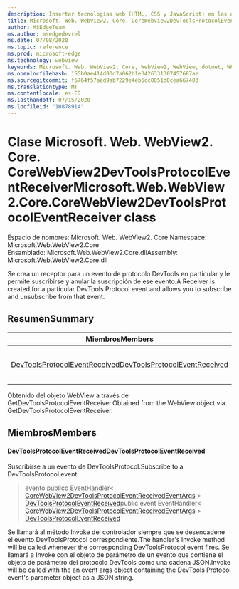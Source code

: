 ```yaml
---
description: Insertar tecnologías web (HTML, CSS y JavaScript) en las aplicaciones nativas con el control Microsoft Edge WebView2
title: Microsoft. Web. WebView2. Core. CoreWebView2DevToolsProtocolEventReceiver
author: MSEdgeTeam
ms.author: msedgedevrel
ms.date: 07/08/2020
ms.topic: reference
ms.prod: microsoft-edge
ms.technology: webview
keywords: Microsoft. Web. WebView2, Core, WebView2, WebView, dotnet, WPF, WinForms, App, Edge, CoreWebView2, CoreWebView2Controller, control de explorador, Edge HTML, Microsoft. Web. WebView2. Core. CoreWebView2DevToolsProtocolEventReceiver
ms.openlocfilehash: 155b0ae414d03d7a062b1e3426331307457687ae
ms.sourcegitcommit: f6764f57aed9ab7229e4eb6cc8851d0cea667403
ms.translationtype: MT
ms.contentlocale: es-ES
ms.lasthandoff: 07/15/2020
ms.locfileid: "10878914"
---
```

# <span data-ttu-id="34d54-104">Clase Microsoft. Web. WebView2. Core. CoreWebView2DevToolsProtocolEventReceiver</span><span class="sxs-lookup"><span data-stu-id="34d54-104">Microsoft.Web.WebView2.Core.CoreWebView2DevToolsProtocolEventReceiver class</span></span> 

<span data-ttu-id="34d54-105">Espacio de nombres: Microsoft. Web. WebView2. Core </span><span class="sxs-lookup"><span data-stu-id="34d54-105">Namespace: Microsoft.Web.WebView2.Core</span></span>\
<span data-ttu-id="34d54-106">Ensamblado: Microsoft.Web.WebView2.Core.dll</span><span class="sxs-lookup"><span data-stu-id="34d54-106">Assembly: Microsoft.Web.WebView2.Core.dll</span></span>

<span data-ttu-id="34d54-107">Se crea un receptor para un evento de protocolo DevTools en particular y le permite suscribirse y anular la suscripción de ese evento.</span><span class="sxs-lookup"><span data-stu-id="34d54-107">A Receiver is created for a particular DevTools Protocol event and allows you to subscribe and unsubscribe from that event.</span></span>

## <span data-ttu-id="34d54-108">Resumen</span><span class="sxs-lookup"><span data-stu-id="34d54-108">Summary</span></span>

 <span data-ttu-id="34d54-109">Miembros</span><span class="sxs-lookup"><span data-stu-id="34d54-109">Members</span></span>                        | <span data-ttu-id="34d54-110">Descripciones</span><span class="sxs-lookup"><span data-stu-id="34d54-110">Descriptions</span></span>
--------------------------------|---------------------------------------------
[<span data-ttu-id="34d54-111">DevToolsProtocolEventReceived</span><span class="sxs-lookup"><span data-stu-id="34d54-111">DevToolsProtocolEventReceived</span></span>](#devtoolsprotocoleventreceived) | <span data-ttu-id="34d54-112">Suscribirse a un evento de DevToolsProtocol.</span><span class="sxs-lookup"><span data-stu-id="34d54-112">Subscribe to a DevToolsProtocol event.</span></span>

<span data-ttu-id="34d54-113">Obtenido del objeto WebView a través de GetDevToolsProtocolEventReceiver.</span><span class="sxs-lookup"><span data-stu-id="34d54-113">Obtained from the WebView object via GetDevToolsProtocolEventReceiver.</span></span>

## <span data-ttu-id="34d54-114">Miembros</span><span class="sxs-lookup"><span data-stu-id="34d54-114">Members</span></span>

#### <span data-ttu-id="34d54-115">DevToolsProtocolEventReceived</span><span class="sxs-lookup"><span data-stu-id="34d54-115">DevToolsProtocolEventReceived</span></span> 

<span data-ttu-id="34d54-116">Suscribirse a un evento de DevToolsProtocol.</span><span class="sxs-lookup"><span data-stu-id="34d54-116">Subscribe to a DevToolsProtocol event.</span></span>

> <span data-ttu-id="34d54-117">evento público EventHandler< [CoreWebView2DevToolsProtocolEventReceivedEventArgs](microsoft-web-webview2-core-corewebview2devtoolsprotocoleventreceivedeventargs.md)  >  [DevToolsProtocolEventReceived](#devtoolsprotocoleventreceived)</span><span class="sxs-lookup"><span data-stu-id="34d54-117">public event EventHandler< [CoreWebView2DevToolsProtocolEventReceivedEventArgs](microsoft-web-webview2-core-corewebview2devtoolsprotocoleventreceivedeventargs.md) > [DevToolsProtocolEventReceived](#devtoolsprotocoleventreceived)</span></span>

<span data-ttu-id="34d54-118">Se llamará al método Invoke del controlador siempre que se desencadene el evento DevToolsProtocol correspondiente.</span><span class="sxs-lookup"><span data-stu-id="34d54-118">The handler's Invoke method will be called whenever the corresponding DevToolsProtocol event fires.</span></span> <span data-ttu-id="34d54-119">Se llamará a Invoke con el objeto de parámetro de un evento que contiene el objeto de parámetro del protocolo DevTools como una cadena JSON.</span><span class="sxs-lookup"><span data-stu-id="34d54-119">Invoke will be called with the an event args object containing the DevTools Protocol event's parameter object as a JSON string.</span></span>

